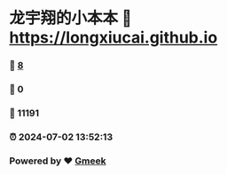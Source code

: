 # 龙宇翔的小本本 :link: https://longxiucai.github.io 
### :page_facing_up: [8](https://longxiucai.github.io/tag.html) 
### :speech_balloon: 0 
### :hibiscus: 11191 
### :alarm_clock: 2024-07-02 13:52:13 
### Powered by :heart: [Gmeek](https://github.com/Meekdai/Gmeek)
